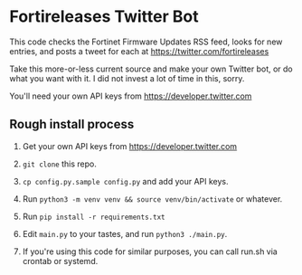 # Fortireleases Twitter Bot

This code checks the Fortinet Firmware Updates RSS feed, looks for new entries, and posts a tweet for each at https://twitter.com/fortireleases

Take this more-or-less current source and make your own Twitter bot, or do what you want with it. I did not invest a lot of time in this, sorry.

You'll need your own API keys from https://developer.twitter.com

## Rough install process

1. Get your own API keys from https://developer.twitter.com

2. `git clone` this repo.

3. `cp config.py.sample config.py` and add your API keys.

4. Run `python3 -m venv venv && source venv/bin/activate` or whatever.

5. Run `pip install -r requirements.txt`

6. Edit `main.py` to your tastes, and run `python3 ./main.py`.

7. If you're using this code for similar purposes, you can call run.sh via crontab or systemd.
